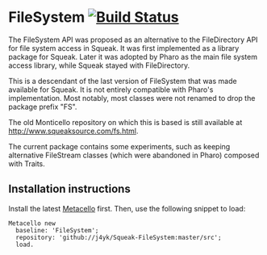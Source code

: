 # FileSystem [![Build Status][travis_badge]][travis]
The FileSystem API was proposed as an alternative to the FileDirectory API for file system access in Squeak. It was first implemented as a library package for Squeak. Later it was adopted by Pharo as the main file system access library, while Squeak stayed with FileDirectory.

This is a descendant of the last version of FileSystem that was made available for Squeak. It is not entirely compatible with Pharo's implementation. Most notably, most classes were not renamed to drop the package prefix "FS".

The old Monticello repository on which this is based is still available at http://www.squeaksource.com/fs.html.

The current package contains some experiments, such as keeping alternative FileStream classes (which were abandoned in Pharo) composed with Traits.

## Installation instructions

Install the latest [Metacello](//github.com/dalehenrich/metacello-work) first.
Then, use the following snippet to load:

```smalltalk
Metacello new
  baseline: 'FileSystem';
  repository: 'github://j4yk/Squeak-FileSystem:master/src';
  load.
```

[travis]: https://travis-ci.org/j4yk/Squeak-FileSystem
[travis_badge]: https://travis-ci.org/j4yk/Squeak-FileSystem.svg?branch=master
